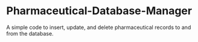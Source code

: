 # Pharmaceutical-Database-Manager
A simple code to insert, update, and delete pharmaceutical records to and from the database.
